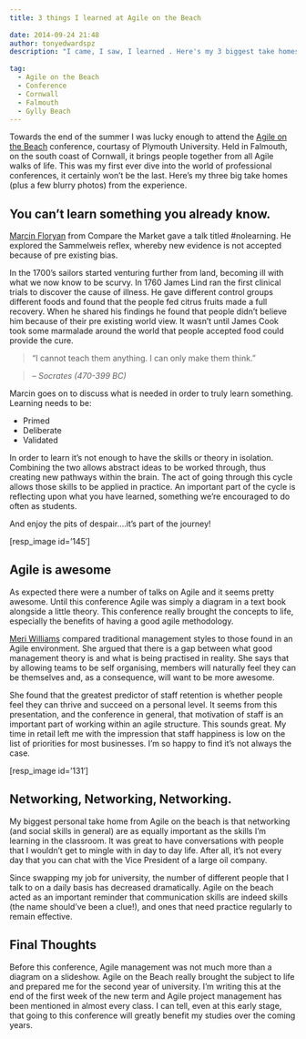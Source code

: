 ```yaml
---
title: 3 things I learned at Agile on the Beach
  
date: 2014-09-24 21:48
author: tonyedwardspz
description: "I came, I saw, I learned . Here's my 3 biggest take homes of a fantastic trip to the Agile on the Beach 2014 conference."
 
tag:
  - Agile on the Beach
  - Conference
  - Cornwall
  - Falmouth
  - Gylly Beach
---
```

Towards the end of the summer I was lucky enough to attend the [Agile on the Beach](http://agileonthebeach.com/ "Agile on the beach") conference, courtasy of Plymouth University. Held in Falmouth, on the south coast of Cornwall, it brings people together from all Agile walks of life. This was my first ever dive into the world of professional conferences, it certainly won&#8217;t be the last. Here&#8217;s my three big take homes (plus a few blurry photos) from the experience.

## You can&#8217;t learn something you already know.

[Marcin Floryan](https://twitter.com/mfloryan "Marcin Floryan on Twitter") from Compare the Market gave a talk titled #nolearning. He explored the Sammelweis reflex, whereby new evidence is not accepted because of pre existing bias.

In the 1700&#8217;s sailors started venturing further from land, becoming ill with what we now know to be scurvy. In 1760 James Lind ran the first clinical trials to discover the cause of illness. He gave different control groups different foods and found that the people fed citrus fruits made a full recovery. When he shared his findings he found that people didn&#8217;t believe him because of their pre existing world view. It wasn&#8217;t until James Cook took some marmalade around the world that people accepted food could provide the cure.

> &#8220;I cannot teach them anything. I can only make them think.&#8221;

> <cite>&#8211; Socrates (470-399 BC)</cite>

Marcin goes on to discuss what is needed in order to truly learn something. Learning needs to be:

  * Primed
  * Deliberate
  * Validated

In order to learn it&#8217;s not enough to have the skills or theory in isolation. Combining the two allows abstract ideas to be worked through, thus creating new pathways within the brain. The act of going through this cycle allows those skills to be applied in practice. An important part of the cycle is reflecting upon what you have learned, something we&#8217;re encouraged to do often as students.

And enjoy the pits of despair&#8230;.it&#8217;s part of the journey!

[resp_image id=&#8217;145&#8242;]

## Agile is awesome

As expected there were a number of talks on Agile and it seems pretty awesome. Until this conference Agile was simply a diagram in a text book alongside a little theory. This conference really brought the concepts to life, especially the benefits of having a good agile methodology.

[Meri Williams](https://twitter.com/Geek_Manager "Meri Williams") compared traditional management styles to those found in an Agile environment. She argued that there is a gap between what good management theory is and what is being practised in reality. She says that by allowing teams to be self organising, members will naturally feel they can be themselves and, as a consequence, will want to be more awesome.

She found that the greatest predictor of staff retention is whether people feel they can thrive and succeed on a personal level. It seems from this presentation, and the conference in general, that motivation of staff is an important part of working within an agile structure. This sounds great. My time in retail left me with the impression that staff happiness is low on the list of priorities for most businesses. I&#8217;m so happy to find it&#8217;s not always the case.

[resp_image id=&#8217;131&#8242;]

## Networking, Networking, Networking.

My biggest personal take home from Agile on the beach is that networking (and social skills in general) are as equally important as the skills I&#8217;m learning in the classroom. It was great to have conversations with people that I wouldn&#8217;t get to mingle with in day to day life. After all, it&#8217;s not every day that you can chat with the Vice President of a large oil company.

Since swapping my job for university, the number of different people that I talk to on a daily basis has decreased dramatically. Agile on the beach acted as an important reminder that communication skills are indeed skills (the name should&#8217;ve been a clue!), and ones that need practice regularly to remain effective.

## Final Thoughts

Before this conference, Agile management was not much more than a diagram on a slideshow. Agile on the Beach really brought the subject to life and prepared me for the second year of university. I&#8217;m writing this at the end of the first week of the new term and Agile project management has been mentioned in almost every class. I can tell, even at this early stage, that going to this conference will greatly benefit my studies over the coming years.
